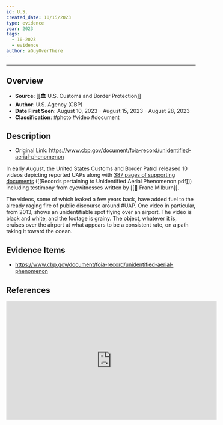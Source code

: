 ```yaml
---
id: U.S.
created_date: 10/15/2023
type: evidence
year: 2023
tags:
  - 10-2023
  - evidence
author: aGuyOverThere
---
```


----

## Overview

- **Source**: [[🏛️ U.S. Customs and Border Protection]]
- **Author**: U.S. Agency (CBP)
- **Date First Seen**: August 10, 2023 - August 15, 2023 - August 28, 2023
- **Classification**: #photo  #video #document 
## Description

- Original Link: https://www.cbp.gov/document/foia-record/unidentified-aerial-phenomenon

In early August, the United States Customs and Border Patrol released 10 videos depicting reported UAPs along with [387 pages of supporting documents](https://www.cbp.gov/sites/default/files/assets/documents/2023-Aug/Records%20pertaining%20to%20Unidentified%20Aerial%20Phenomenon.pdf) ([[Records pertaining to Unidentified Aerial Phenomenon.pdf]]) including testimony from eyewitnesses written by [[👤 Franc Milburn]].

The videos, some of which leaked a few years back, have added fuel to the already raging fire of public discourse around #UAP. One video in particular, from 2013, shows an unidentifiable spot flying over an airport. The video is black and white, and the footage is grainy. The object, whatever it is, cruises over the airport at what appears to be a consistent rate, on a path taking it toward the ocean.

## Evidence Items

- https://www.cbp.gov/document/foia-record/unidentified-aerial-phenomenon

## References

<iframe width="560" height="315" src="https://www.youtube.com/embed/1HnEJxUoB3Y?si=T_JLYKo-ywYGpE5q" title="YouTube video player" frameborder="0" allow="accelerometer; autoplay; clipboard-write; encrypted-media; gyroscope; picture-in-picture; web-share" allowfullscreen></iframe>
